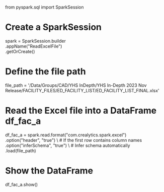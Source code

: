 from pyspark.sql import SparkSession

# Create a SparkSession
spark = SparkSession.builder \
    .appName("ReadExcelFile") \
    .getOrCreate()

# Define the file path
file_path = '/Data/Groups/CAD/YHS InDepth/YHS In-Depth 2023 Nov Release/FACILITY_FILES/ED_FACILITY_LIST/ED_FACILITY_LIST_FINAL.xlsx'

# Read the Excel file into a DataFrame df_fac_a
df_fac_a = spark.read.format("com.crealytics.spark.excel") \
    .option("header", "true") \  # If the first row contains column names
    .option("inferSchema", "true") \  # Infer schema automatically
    .load(file_path)

# Show the DataFrame
df_fac_a.show()
